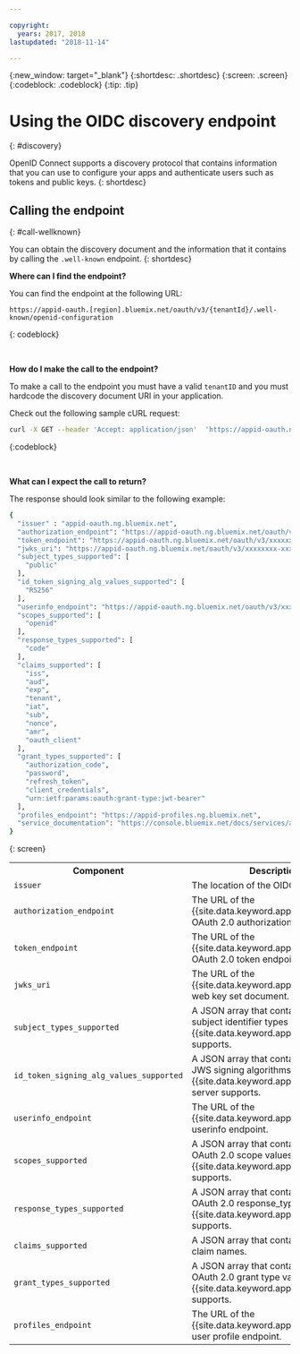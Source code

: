 ```yaml
---

copyright:
  years: 2017, 2018
lastupdated: "2018-11-14"

---
```


{:new_window: target="_blank"}
{:shortdesc: .shortdesc}
{:screen: .screen}
{:codeblock: .codeblock}
{:tip: .tip}


# Using the OIDC discovery endpoint
{: #discovery}

OpenID Connect supports a discovery protocol that contains information that you can use to configure your apps and authenticate users such as tokens and public keys.
{: shortdesc}


## Calling the endpoint
{: #call-wellknown}

You can obtain the discovery document and the information that it contains by calling the `.well-known` endpoint.
{: shortdesc}


**Where can I find the endpoint?**

You can find the endpoint at the following URL:

  ```
  https://appid-oauth.[region].bluemix.net/oauth/v3/{tenantId}/.well-known/openid-configuration
  ```
  {: codeblock}

</br>

**How do I make the call to the endpoint?**

To make a call to the endpoint you must have a valid `tenantID` and you must hardcode the discovery document URI in your application.

Check out the following sample cURL request:

  ```bash
  curl -X GET --header 'Accept: application/json'  'https://appid-oauth.ng.bluemix.net/oauth/v3/xxxxxxxx-xxxx-xxxx-xxxx-xxxxxxxxxxxx/.well-known/openid-configuration'
  ```
  {:codeblock}

</br>

**What can I expect the call to return?**

The response should look similar to the following example:

  ```bash
  {
    "issuer" : "appid-oauth.ng.bluemix.net",
    "authorization_endpoint": "https://appid-oauth.ng.bluemix.net/oauth/v3/xxxxxxxx-xxxx-xxxx-xxxx-xxxxxxxxxxxx/authorization",
    "token_endpoint": "https://appid-oauth.ng.bluemix.net/oauth/v3/xxxxxxxx-xxxx-xxxx-xxxx-xxxxxxxxxxxx/token",
    "jwks_uri": "https://appid-oauth.ng.bluemix.net/oauth/v3/xxxxxxxx-xxxx-xxxx-xxxx-xxxxxxxxxxxx/publickeys",
    "subject_types_supported": [
      "public"
    ],
    "id_token_signing_alg_values_supported": [
      "RS256"
    ],
    "userinfo_endpoint": "https://appid-oauth.ng.bluemix.net/oauth/v3/xxxxxxxx-xxxx-xxxx-xxxx-xxxxxxxxxxxx/userinfo",
    "scopes_supported": [
      "openid"
    ],
    "response_types_supported": [
      "code"
    ],
    "claims_supported": [
      "iss",
      "aud",
      "exp",
      "tenant",
      "iat",
      "sub",
      "nonce",
      "amr",
      "oauth_client"
    ],
    "grant_types_supported": [
      "authorization_code",
      "password",
      "refresh_token",
      "client_credentials",
      "urn:ietf:params:oauth:grant-type:jwt-bearer"
    ],
    "profiles_endpoint": "https://appid-profiles.ng.bluemix.net",
    "service_documentation": "https://console.bluemix.net/docs/services/appid/index.html"
  }
  ```
  {: screen}

  <table>
    <tr>
      <th> Component </th>
      <th> Description </th>
    </tr>
    <tr>
    <td><code>issuer</code></td>
    <td>The location of the OIDC provider.</td>
    </tr>
    <tr>
      <td><code>authorization_endpoint</code></td>
      <td>The URL of the {{site.data.keyword.appid_short_notm}} OAuth 2.0 authorization endpoint.</td>
    </tr>
    <tr>
      <td><code>token_endpoint</code></td>
      <td>The URL of the {{site.data.keyword.appid_short_notm}} OAuth 2.0 token endpoint.</td>
    </tr>
    <tr>
      <td><code>jwks_uri</code></td>
      <td>The URL of the {{site.data.keyword.appid_short_notm}} web key set document.</td>
    </tr>
    <tr>
      <td><code>subject_types_supported</code></td>
      <td>A JSON array that contains a list of the subject identifier types that {{site.data.keyword.appid_short_notm}} supports.</td>
    </tr>
    <tr>
      <td><code>id_token_signing_alg_values_supported</code></td>
      <td>A JSON array that contains a list of the JWS signing algorithms that the {{site.data.keyword.appid_short_notm}} server supports.</td>
    </tr>
    <tr>
      <td><code>userinfo_endpoint</code></td>
      <td>The URL of the {{site.data.keyword.appid_short_notm}} userinfo endpoint.</td>
    </tr>
    <tr>
      <td><code>scopes_supported</code></td>
      <td>A JSON array that contains a list of the OAuth 2.0 scope values that {{site.data.keyword.appid_short_notm}} supports.</td>
    </tr>
    <tr>
      <td><code>response_types_supported</code></td>
      <td>A JSON array that contains a list of the OAuth 2.0 response_type values that {{site.data.keyword.appid_short_notm}} supports.</td>
    </tr>
    <tr>
      <td><code>claims_supported</code></td>
      <td>A JSON array that contains a list of the claim names.</td>
    </tr>
    <tr>
      <td><code>grant_types_supported</code></td>
      <td>A JSON array that contains a list of the OAuth 2.0 grant type values that {{site.data.keyword.appid_short_notm}} supports.</td>
    </tr>
    <tr>
      <td><code>profiles_endpoint</code></td>
      <td>The URL of the {{site.data.keyword.appid_short_notm}} user profile endpoint.</td>
    </tr>
  </table>

</br>
</br>


